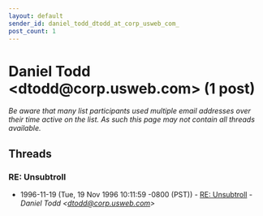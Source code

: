 ```yaml
---
layout: default
sender_id: daniel_todd_dtodd_at_corp_usweb_com_
post_count: 1
---
```


# Daniel Todd <dtodd<span>@</span>corp.usweb.com> (1 post)

_Be aware that many list participants used multiple email addresses over their time active on the list. As such this page may not contain all threads available._

## Threads

### RE: Unsubtroll
+ 1996-11-19 (Tue, 19 Nov 1996 10:11:59 -0800 (PST)) - [RE: Unsubtroll](/archive/1996/11/aea9caacb667f2da78c5e3c89d53c27c4d6809eb59c80fcd8baa4aaaf5f39abc) - _Daniel Todd \<dtodd@corp.usweb.com\>_

